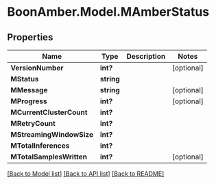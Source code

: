 # BoonAmber.Model.MAmberStatus
## Properties

Name | Type | Description | Notes
------------ | ------------- | ------------- | -------------
**VersionNumber** | **int?** |  | [optional] 
**MStatus** | **string** |  | 
**MMessage** | **string** |  | [optional] 
**MProgress** | **int?** |  | [optional] 
**MCurrentClusterCount** | **int?** |  | 
**MRetryCount** | **int?** |  | 
**MStreamingWindowSize** | **int?** |  | 
**MTotalInferences** | **int?** |  | 
**MTotalSamplesWritten** | **int?** |  | [optional] 

[[Back to Model list]](../README.md#documentation-for-models) [[Back to API list]](../README.md#documentation-for-api-endpoints) [[Back to README]](../README.md)

